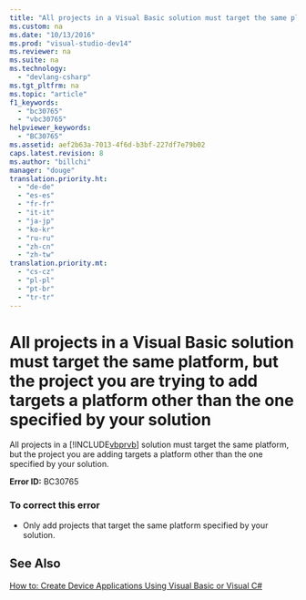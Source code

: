 ```yaml
---
title: "All projects in a Visual Basic solution must target the same platform, but the project you are trying to add targets a platform other than the one specified by your solution"
ms.custom: na
ms.date: "10/13/2016"
ms.prod: "visual-studio-dev14"
ms.reviewer: na
ms.suite: na
ms.technology: 
  - "devlang-csharp"
ms.tgt_pltfrm: na
ms.topic: "article"
f1_keywords: 
  - "bc30765"
  - "vbc30765"
helpviewer_keywords: 
  - "BC30765"
ms.assetid: aef2b63a-7013-4f6d-b3bf-227df7e79b02
caps.latest.revision: 8
ms.author: "billchi"
manager: "douge"
translation.priority.ht: 
  - "de-de"
  - "es-es"
  - "fr-fr"
  - "it-it"
  - "ja-jp"
  - "ko-kr"
  - "ru-ru"
  - "zh-cn"
  - "zh-tw"
translation.priority.mt: 
  - "cs-cz"
  - "pl-pl"
  - "pt-br"
  - "tr-tr"
---
```

# All projects in a Visual Basic solution must target the same platform, but the project you are trying to add targets a platform other than the one specified by your solution
All projects in a [!INCLUDE[vbprvb](../codequality/includes/vbprvb_md.md)] solution must target the same platform, but the project you are adding targets a platform other than the one specified by your solution.  
  
 **Error ID:** BC30765  
  
### To correct this error  
  
-   Only add projects that target the same platform specified by your solution.  
  
## See Also  
 [How to: Create Device Applications Using Visual Basic or Visual C#](assetId:///ec9c03e9-930d-4caa-ab23-4e33465a4ad0)